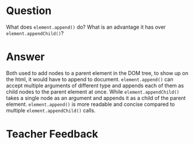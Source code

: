 # Question

What does `element.append()` do? What is an advantage it has over `element.appendChild()`?

# Answer
Both used to add nodes to a parent element in the DOM tree, to show up on the html, it would have to append to document. `element.append()` can accept multiple arguments of different type and appends each of them as child nodes to the parent element at once. While `element.appendChild()` takes a single node as an argument and appends it as a child of the parent element. `element.append()` is more readable and concise compared to multiple `element.appendChild()` calls.

# Teacher Feedback